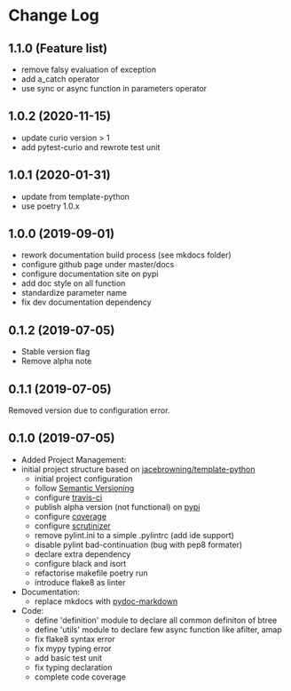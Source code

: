 # Change Log

## 1.1.0 (Feature list)

- remove falsy evaluation of exception
- add a_catch operator
- use sync or async function in parameters operator

## 1.0.2 (2020-11-15)

- update curio version > 1
- add pytest-curio and rewrote test unit

## 1.0.1 (2020-01-31)

- update from template-python
- use poetry 1.0.x

## 1.0.0 (2019-09-01)

- rework documentation build process (see mkdocs folder)
- configure github page under master/docs
- configure documentation site on pypi
- add doc style on all function 
- standardize parameter name
- fix dev documentation dependency

## 0.1.2 (2019-07-05)

- Stable version flag
- Remove alpha note

## 0.1.1 (2019-07-05)

Removed version due to configuration error.

## 0.1.0 (2019-07-05)

- Added Project Management: 
- initial project structure based on [jacebrowning/template-python](https://github.com/jacebrowning/template-python)
  - initial project configuration
  - follow [Semantic Versioning](https://semver.org/)
  - configure [travis-ci](https://travis-ci.org)
  - publish alpha version (not functional) on [pypi](https://pypi.org)
  - configure [coverage](https://coveralls.io)
  - configure [scrutinizer](https://scrutinizer-ci.com/)
  - remove pylint.ini to a simple .pylintrc (add ide support)
  - disable pylint bad-continuation (bug with pep8 formater)
  - declare extra dependency
  - configure black and isort
  - refactorise makefile poetry run
  - introduce flake8 as linter
- Documentation:
  - replace mkdocs with [pydoc-markdown](https://github.com/NiklasRosenstein/pydoc-markdown)
- Code:
  - define 'definition' module to declare all common definiton of btree
  - define 'utils' module to declare few async function like afilter, amap
  - fix flake8 syntax error
  - fix mypy typing error
  - add basic test unit
  - fix typing declaration
  - complete code coverage

